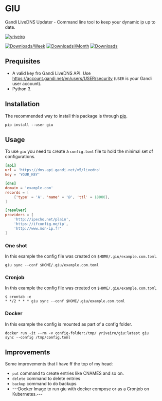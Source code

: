 # GIU
Gandi LiveDNS Updater - Command line tool to keep your dynamic ip up to date.

[![yriveiro](https://circleci.com/gh/yriveiro/giu.svg?style=svg)](https://circleci.com/gh/yriveiro/giu)

[![Downloads/Week](https://static.pepy.tech/personalized-badge/giu?period=week&units=international_system&left_color=black&right_color=orange&left_text=Downloads/Week)](https://pepy.tech/project/giu) [![Downloadsi/Month](https://static.pepy.tech/personalized-badge/giu?period=month&units=international_system&left_color=black&right_color=orange&left_text=Downloads/Month)](https://pepy.tech/project/giu) [![Downloads](https://static.pepy.tech/personalized-badge/giu?period=total&units=international_system&left_color=black&right_color=orange&left_text=Downloads)](https://pepy.tech/project/giu)

## Prequisites

* A valid key fro Gandi LiveDNS API. Use https://account.gandi.net/en/users/USER/security
(`USER` is your Gandi user account).
* Python 3.

## Installation

The recommended way to install this package is through [pip](https://pip.pypa.io/en/stable/).

```shell
pip install --user giu
```

## Usage

To use `giu` you need to create a `config.toml` file to hold the minimal set of
configurations.

```toml
[api]
url = 'https://dns.api.gandi.net/v5/livedns'
key = 'YOUR_KEY'

[dns]
domain = 'example.com'
records = [
    {'type' = 'A', 'name' = '@', 'ttl' = 18000},
]

[resolver]
providers = [
    'http://ipecho.net/plain',
    'https://ifconfig.me/ip',
    'http://www.mon-ip.fr'
]
```

### One shot
In this example the config file was created on `$HOME/.giu/example.com.toml`.

```shell
giu sync --conf $HOME/.giu/example.com.toml
```

### Cronjob
In this example the config file was created on `$HOME/.giu/example.com.toml`.

```shell
$ crontab -e
* */2 * * * giu sync --conf $HOME/.giu/example.com.toml
```

### Docker
In this example the config is mounted as part of a config folder.

```shell
docker run -it --rm -v config-folder:/tmp/ yriveiro/giu:latest giu sync --config /tmp/config.toml
```

## Improvements

Some improvements that I have ff the top of my head:

* `put` command to create entries like CNAMES and so on.
* `delete` command to delete entries
* `backup` command to do backups
* ---Docker Image to run giu with docker compose or as a Cronjob on Kubernetes.---
